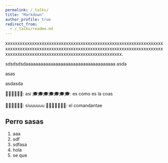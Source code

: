 ```yaml
---
permalink: /_talks/
title: "Markdown"
author_profile: true
redirect_from: 
  - /_talks/readme.md
---
```


xxxxxxxxxxxxxxxxxxxxxxxxxxxxxxxxxxxxxxxxxxxxxxxxxxxxxxxxxxxxxxxxxxxxxxxxxxxxxxxxxxxxxxxxxxxxxxxxxxxxxxxxxxxxxxxxxxxxxxxxxxxxxxxxxxxxxxxxxxxxxxxxxxxxxxxxxxxxxxxxxxxxxxxxxxxxxxxxxx.

sdsdsdsdaaaaaaaaaaaaaaaaaaaaaaaaaaaaaaaaaaaa
asda

asas

asdasda

👤👤👤👤👤👤: asi 
🎓🎓🎓🎓🎓🎓🎓: es como es la coas 

🔬🔬🔬🔬🔬🔬: siuuuuuu
🤔🤔🤔🤔🤔🤔🤔: el comandantae 

Perro sasas
---
  1. aaa
  2. sdf
  3. sdfasa
  4.  hola
  5.  se que 
